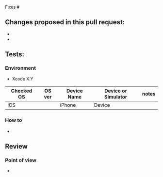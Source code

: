 Fixes #

## Changes proposed in this pull request:
- 
- 

## Tests:
### Environment
- Xcode X.Y

| Checked OS | OS ver | Device Name | Device or Simulator | notes |
|--|--|--|--|--|
| iOS |  | iPhone | Device | |


### How to　
- 

## Review
### Point of view
- 
